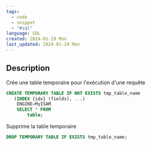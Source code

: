 ```yaml
---
tags:
  - code
  - snippet
  - "#sql"
language: SQL
created: 2024-01-29 Mon
last_updated: 2024-01-29 Mon
---
```

## Description
Crée une table temporaire pour l'exécution d'une requête

```SQL
CREATE TEMPORARY TABLE IF NOT EXISTS tmp_table_name
   (INDEX {idx} (fields), ...)
    ENGINE=MyISAM
    SELECT * FROM
		table;
```

Supprime la table temporaire
```SQL
DROP TEMPORARY TABLE IF EXISTS tmp_table_name;
```
